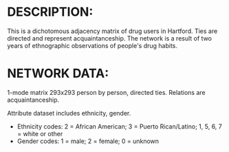 # DESCRIPTION: 
This is a dichotomous adjacency matrix of drug users in Hartford.  Ties are directed and represent acquaintanceship. The network is a result of two years of ethnographic observations of people's drug habits.

# NETWORK DATA: 
1-mode matrix 293x293 person by person, directed ties. Relations are acquaintanceship. 

Attribute dataset includes ethnicity, gender.
- Ethnicity codes: 2 = African American; 3 = Puerto Rican/Latino; 1, 5, 6, 7 = white or other
- Gender codes: 1 = male; 2 = female; 0 = unknown